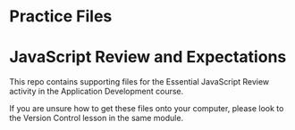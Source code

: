 # Practice Files
# JavaScript Review and Expectations

This repo contains supporting files for the Essential JavaScript Review activity in the Application Development course.

If you are unsure how to get these files onto your computer, please look to the Version Control lesson in the same module.
